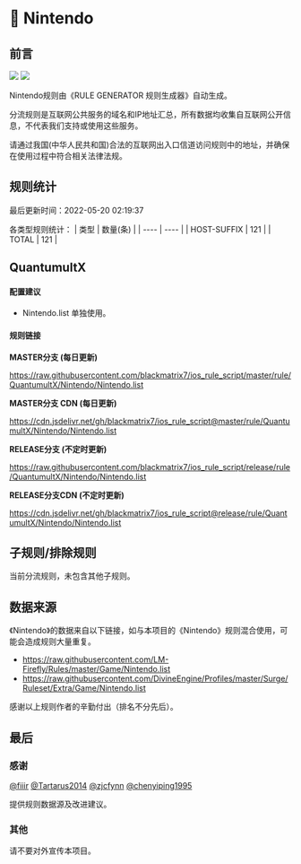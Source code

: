 # 🧸 Nintendo

## 前言

![](https://shields.io/badge/-移除重复规则-ff69b4) ![](https://shields.io/badge/-IP--CIDR(6)合并-blueviolet) 

Nintendo规则由《RULE GENERATOR 规则生成器》自动生成。

分流规则是互联网公共服务的域名和IP地址汇总，所有数据均收集自互联网公开信息，不代表我们支持或使用这些服务。

请通过我国(中华人民共和国)合法的互联网出入口信道访问规则中的地址，并确保在使用过程中符合相关法律法规。

## 规则统计

最后更新时间：2022-05-20 02:19:37

各类型规则统计：
| 类型 | 数量(条)  | 
| ---- | ----  |
| HOST-SUFFIX | 121  | 
| TOTAL | 121  | 


## QuantumultX 

#### 配置建议
- Nintendo.list 单独使用。

#### 规则链接
**MASTER分支 (每日更新)**

https://raw.githubusercontent.com/blackmatrix7/ios_rule_script/master/rule/QuantumultX/Nintendo/Nintendo.list

**MASTER分支 CDN (每日更新)**

https://cdn.jsdelivr.net/gh/blackmatrix7/ios_rule_script@master/rule/QuantumultX/Nintendo/Nintendo.list

**RELEASE分支 (不定时更新)**

https://raw.githubusercontent.com/blackmatrix7/ios_rule_script/release/rule/QuantumultX/Nintendo/Nintendo.list

**RELEASE分支CDN (不定时更新)**

https://cdn.jsdelivr.net/gh/blackmatrix7/ios_rule_script@release/rule/QuantumultX/Nintendo/Nintendo.list

## 子规则/排除规则


当前分流规则，未包含其他子规则。

## 数据来源

《Nintendo》的数据来自以下链接，如与本项目的《Nintendo》规则混合使用，可能会造成规则大量重复。

- https://raw.githubusercontent.com/LM-Firefly/Rules/master/Game/Nintendo.list
- https://raw.githubusercontent.com/DivineEngine/Profiles/master/Surge/Ruleset/Extra/Game/Nintendo.list


感谢以上规则作者的辛勤付出（排名不分先后）。

## 最后

### 感谢

[@fiiir](https://github.com/fiiir) [@Tartarus2014](https://github.com/Tartarus2014) [@zjcfynn](https://github.com/zjcfynn) [@chenyiping1995](https://github.com/chenyiping1995) 

提供规则数据源及改进建议。

### 其他

请不要对外宣传本项目。